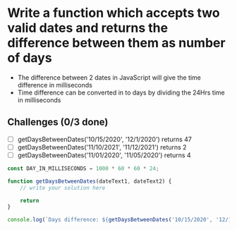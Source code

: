 # Write a function which accepts two valid dates and returns the difference between them as number of days
+ The difference between 2 dates in JavaScript will give the time difference in milliseconds
+ Time difference can be converted in to days by dividing the 24Hrs time in milliseconds

## Challenges (0/3 done)
- [ ] getDaysBetweenDates('10/15/2020', '12/1/2020') returns 47
- [ ] getDaysBetweenDates('11/10/2021', '11/12/2021') returns 2
- [ ] getDaysBetweenDates('11/01/2020', '11/05/2020') returns 4

```js
const DAY_IN_MILLISECONDS = 1000 * 60 * 60 * 24;

function getDaysBetweenDates(dateText1, dateText2) {
    // write your solution here

    return
}

console.log(`Days difference: ${getDaysBetweenDates('10/15/2020', '12/1/2020')}`)
```
